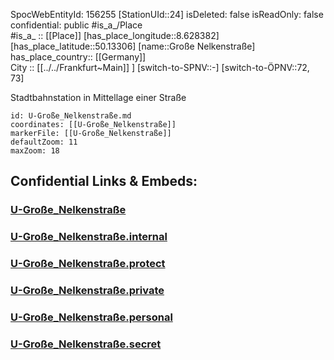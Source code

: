 ﻿---
location: [50.13306,8.628382] 
type: Station 
mapzoom: [8,18] 
mapmarker: subway 
tags:
- geo/station/subway
---
SpocWebEntityId: 156255
[StationUId::24] 
isDeleted: false
isReadOnly: false
confidential: public
#is_a_/Place  
#is_a_ :: [[Place]] 
[has_place_longitude::8.628382] 
[has_place_latitude::50.13306] 
[name::Große Nelkenstraße] 
has_place_country:: [[Germany]]  
City :: [[../../Frankfurt~Main]] ] 
[switch-to-SPNV::-] 
[switch-to-ÖPNV::72, 73] 

Stadtbahnstation in Mittellage einer Straße

```leaflet
id: U-Große_Nelkenstraße.md
coordinates: [[U-Große_Nelkenstraße]] 
markerFile: [[U-Große_Nelkenstraße]] 
defaultZoom: 11 
maxZoom: 18
```


## Confidential Links & Embeds: 

### [U-Große_Nelkenstraße](/_public/Earth/Continent/Europe/Europe~Central/Germany/Germany~West/Hessen/counties~Hessen/Frankfurt~Main/Stations-FFM~U/U-Große_Nelkenstraße.md) 

### [U-Große_Nelkenstraße.internal](/_internal/Earth/Continent/Europe/Europe~Central/Germany/Germany~West/Hessen/counties~Hessen/Frankfurt~Main/Stations-FFM~U/U-Große_Nelkenstraße.internal.md) 

### [U-Große_Nelkenstraße.protect](/_protect/Earth/Continent/Europe/Europe~Central/Germany/Germany~West/Hessen/counties~Hessen/Frankfurt~Main/Stations-FFM~U/U-Große_Nelkenstraße.protect.md) 

### [U-Große_Nelkenstraße.private](/_private/Earth/Continent/Europe/Europe~Central/Germany/Germany~West/Hessen/counties~Hessen/Frankfurt~Main/Stations-FFM~U/U-Große_Nelkenstraße.private.md) 

### [U-Große_Nelkenstraße.personal](/_personal/Earth/Continent/Europe/Europe~Central/Germany/Germany~West/Hessen/counties~Hessen/Frankfurt~Main/Stations-FFM~U/U-Große_Nelkenstraße.personal.md) 

### [U-Große_Nelkenstraße.secret](/_secret/Earth/Continent/Europe/Europe~Central/Germany/Germany~West/Hessen/counties~Hessen/Frankfurt~Main/Stations-FFM~U/U-Große_Nelkenstraße.secret.md) 
